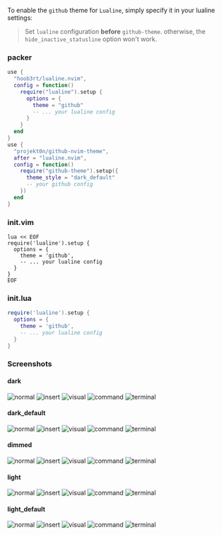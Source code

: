 To enable the `github` theme for `Lualine`, simply specify it in your lualine settings:

> Set `lualine` configuration **before** `github-theme`. otherwise, the `hide_inactive_statusline` option won't work.

### packer

```lua
use {
  "hoob3rt/lualine.nvim",
  config = function()
    require("lualine").setup {
      options = {
        theme = "github"
        -- ... your lualine config
      }
    }
  end
}
use {
  "projekt0n/github-nvim-theme",
  after = "lualine.nvim",
  config = function()
    require("github-theme").setup({
      theme_style = "dark_default"
      -- your github config
    })
  end
}
```

### init.vim

```vim
lua << EOF
require('lualine').setup {
  options = {
    theme = 'github',
    -- ... your lualine config
  }
}
EOF
```

### init.lua

```lua
require('lualine').setup {
  options = {
    theme = 'github',
    -- ... your lualine config
  }
}
```

### Screenshots

#### dark

![normal](https://imgur.com/zBRwlUm.png)
![insert](https://imgur.com/n5DG48e.png)
![visual](https://imgur.com/MWQXJLD.png)
![command](https://imgur.com/HGIYVSN.png)
![terminal](https://imgur.com/pEWjIJ8.png)

#### dark_default

![normal](https://imgur.com/yHa1cK1.png)
![insert](https://imgur.com/mMX2364.png)
![visual](https://imgur.com/SNwhnph.png)
![command](https://imgur.com/aLifoAv.png)
![terminal](https://imgur.com/Q7mG5m8.png)

#### dimmed

![normal](https://imgur.com/R800MhA.png)
![insert](https://imgur.com/42M0X0O.png)
![visual](https://imgur.com/euIfZtW.png)
![command](https://imgur.com/E4tzBCD.png)
![terminal](https://imgur.com/RASnrFw.png)

#### light

![normal](https://imgur.com/om8f3S5.png)
![insert](https://imgur.com/qawZ4G6.png)
![visual](https://imgur.com/3j3ThxU.png)
![command](https://imgur.com/ItcANVN.png)
![terminal](https://imgur.com/8SgNyIU.png)

#### light_default

![normal](https://imgur.com/lwTCVXc.png)
![insert](https://imgur.com/zh9uPGS.png)
![visual](https://imgur.com/e3xYvfu.png)
![command](https://imgur.com/TrjrA3i.png)
![terminal](https://imgur.com/7ukHRhL.png)
